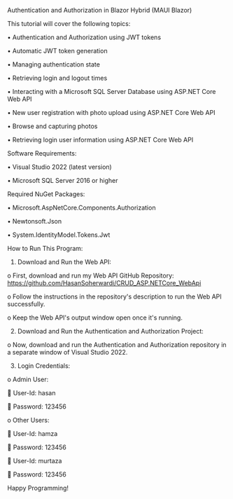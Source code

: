 Authentication and Authorization in Blazor Hybrid (MAUI Blazor)


This tutorial will cover the following topics:

•	Authentication and Authorization using JWT tokens

•	Automatic JWT token generation

•	Managing authentication state

•	Retrieving login and logout times

•	Interacting with a Microsoft SQL Server Database using ASP.NET Core Web API

•	New user registration with photo upload using ASP.NET Core Web API

•	Browse and capturing photos

•	Retrieving login user information using ASP.NET Core Web API


Software Requirements:

•	Visual Studio 2022 (latest version)

•	Microsoft SQL Server 2016 or higher


Required NuGet Packages:

•	Microsoft.AspNetCore.Components.Authorization

•	Newtonsoft.Json

•	System.IdentityModel.Tokens.Jwt


How to Run This Program:

1.	Download and Run the Web API:

o	First, download and run my Web API GitHub Repository: https://github.com/HasanSoherwardi/CRUD_ASP.NETCore_WebApi

o	Follow the instructions in the repository's description to run the Web API successfully.

o	Keep the Web API's output window open once it's running.

2.	Download and Run the Authentication and Authorization Project:

o	Now, download and run the Authentication and Authorization repository in a separate window of Visual Studio 2022.

3.	Login Credentials:

o	Admin User:

	User-Id: hasan

	Password: 123456

o	Other Users:

	User-Id: hamza

	Password: 123456

	User-Id: murtaza

	Password: 123456


Happy Programming!

